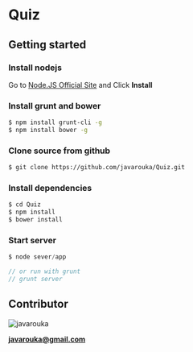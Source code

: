 # Quiz

## Getting started

### Install nodejs

Go to [Node.JS Official Site](http://http://www.nodejs.org/) and Click **Install**

### Install grunt and bower
```bash
$ npm install grunt-cli -g
$ npm install bower -g
```

### Clone source from github
```bash
$ git clone https://github.com/javarouka/Quiz.git
```

### Install dependencies
```bash
$ cd Quiz
$ npm install
$ bower install
```

### Start server
```C#
$ node sever/app

// or run with grunt 
// grunt server
```
## Contributor
![javarouka](http://www.gravatar.com/avatar/ea49d570a6a8654adf6c0b8d90e51290?s=100)

**[javarouka@gmail.com](mailto://javarouka@gmail.com)**